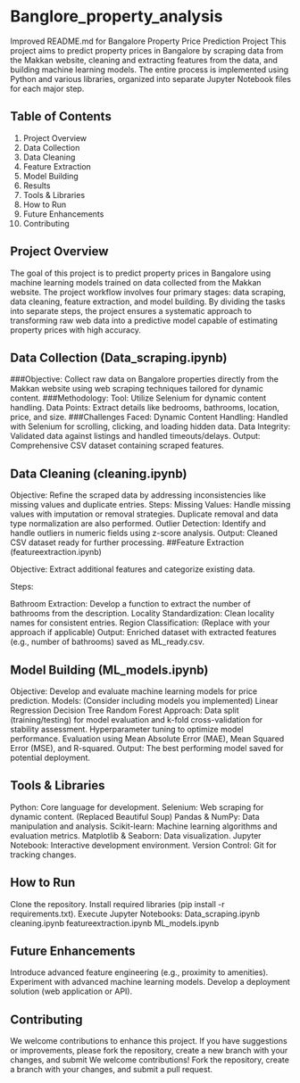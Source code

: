 # Banglore_property_analysis
 Improved README.md for Bangalore Property Price Prediction Project
This project aims to predict property prices in Bangalore by scraping data from the Makkan website, cleaning and extracting features from the data, and building machine learning models. The entire process is implemented using Python and various libraries, organized into separate Jupyter Notebook files for each major step.

## Table of Contents

1. Project Overview
2. Data Collection
3. Data Cleaning
4. Feature Extraction
5. Model Building
6. Results
7. Tools & Libraries
8. How to Run
9. Future Enhancements
10. Contributing

## Project Overview

The goal of this project is to predict property prices in Bangalore using machine learning models trained on data collected from the Makkan website. The project workflow involves four primary stages: data scraping, data cleaning, feature extraction, and model building. By dividing the tasks into separate steps, the project ensures a systematic approach to transforming raw web data into a predictive model capable of estimating property prices with high accuracy.

## Data Collection (Data_scraping.ipynb)

###Objective: Collect raw data on Bangalore properties directly from the Makkan website using web scraping techniques tailored for dynamic content.
###Methodology:
Tool: Utilize Selenium for dynamic content handling.
Data Points: Extract details like bedrooms, bathrooms, location, price, and size.
###Challenges Faced:
Dynamic Content Handling: Handled with Selenium for scrolling, clicking, and loading hidden data.
Data Integrity: Validated data against listings and handled timeouts/delays.
Output: Comprehensive CSV dataset containing scraped features.
## Data Cleaning (cleaning.ipynb)

Objective: Refine the scraped data by addressing inconsistencies like missing values and duplicate entries.
Steps:
Missing Values: Handle missing values with imputation or removal strategies. Duplicate removal and data type normalization are also performed.
Outlier Detection: Identify and handle outliers in numeric fields using z-score analysis.
Output: Cleaned CSV dataset ready for further processing.
##Feature Extraction (featureextraction.ipynb)

Objective: Extract additional features and categorize existing data.

Steps:

Bathroom Extraction: Develop a function to extract the number of bathrooms from the description.
Locality Standardization: Clean locality names for consistent entries.
Region Classification: (Replace with your approach if applicable)
Output: Enriched dataset with extracted features (e.g., number of bathrooms) saved as ML_ready.csv.

## Model Building (ML_models.ipynb)

Objective: Develop and evaluate machine learning models for price prediction.
Models: (Consider including models you implemented)
Linear Regression
Decision Tree
Random Forest
Approach:
Data split (training/testing) for model evaluation and k-fold cross-validation for stability assessment.
Hyperparameter tuning to optimize model performance.
Evaluation using Mean Absolute Error (MAE), Mean Squared Error (MSE), and R-squared.
Output: The best performing model saved for potential deployment.
## Tools & Libraries

Python: Core language for development.
Selenium: Web scraping for dynamic content. (Replaced Beautiful Soup)
Pandas & NumPy: Data manipulation and analysis.
Scikit-learn: Machine learning algorithms and evaluation metrics.
Matplotlib & Seaborn: Data visualization.
Jupyter Notebook: Interactive development environment.
Version Control: Git for tracking changes.
## How to Run

Clone the repository.
Install required libraries (pip install -r requirements.txt).
Execute Jupyter Notebooks:
Data_scraping.ipynb
cleaning.ipynb
featureextraction.ipynb
ML_models.ipynb
## Future Enhancements

Introduce advanced feature engineering (e.g., proximity to amenities).
Experiment with advanced machine learning models.
Develop a deployment solution (web application or API).
## Contributing
We welcome contributions to enhance this project. If you have suggestions or improvements, please fork the repository, create a new branch with your changes, and submit
We welcome contributions! Fork the repository, create a branch with your changes, and submit a pull request.
